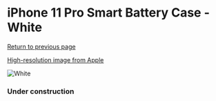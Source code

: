 # iPhone 11 Pro Smart Battery Case - White

[Return to previous page](/iphone_11)

[High-resolution image from Apple](https://store.storeimages.cdn-apple.com/8756/as-images.apple.com/is/MWVM2?wid=4500&hei=4500&fmt=png)

<div style="width: 384px"><img src="/everysource/MWVM2.png" alt="White"></div>

### Under construction
